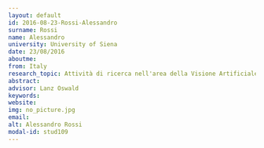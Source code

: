 ```yaml
---
layout: default 
id: 2016-08-23-Rossi-Alessandro
surname: Rossi
name: Alessandro
university: University of Siena
date: 23/08/2016
aboutme: 
from: Italy
research_topic: Attività di ricerca nell'area della Visione Artificiale
abstract: 
advisor: Lanz Oswald
keywords: 
website: 
img: no_picture.jpg
email: 
alt: Alessandro Rossi
modal-id: stud109
---
```

